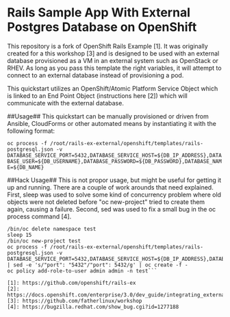 Rails Sample App With External Postgres Database on OpenShift
============================
This repository is a fork of OpenShift Rails Example [1]. It was originally created for a this workshop [3] and is designed to be used with an external database provisioned as a VM in an external system such as OpenStack or RHEV. As long as you pass this template the right variables, it will attempt to connect to an external database instead of provisioning a pod.

This quickstart utilizes an OpenShift/Atomic Platform Service Object which is linked to an End Point Object (instructions here [2]) which will communicate with the external database.

##Usage##
This quickstart can be manually provisioned or driven from Ansible, CloudForms or other automated means by instantiating it with the following format:
   
   ```oc process -f /root/rails-ex-external/openshift/templates/rails-postgresql.json -v DATABASE_SERVICE_PORT=5432,DATABASE_SERVICE_HOST=${DB_IP_ADDRESS},DATABASE_USER=${DB_USERNAME},DATABASE_PASSWORD=${DB_PASSWORD},DATABASE_NAME=${DB_NAME}```

##Hack Usage##
This is not propor usage, but might be useful for getting it up and running. There are a couple of work arounds that need explained. First, sleep was used to solve some kind of concurrency problem where old objects were not deleted before "oc new-project" tried to create them again, causing a failure. Second, sed was used to fix a small bug in the oc process command [4].
  
  ```export KUBECONFIG=/etc/origin/master/admin.kubeconfig
  /bin/oc delete namespace test
  sleep 15
  /bin/oc new-project test
  oc process -f /root/rails-ex-external/openshift/templates/rails-postgresql.json -v DATABASE_SERVICE_PORT=5432,DATABASE_SERVICE_HOST=${DB_IP_ADDRESS},DATABASE_USER=${DB_USERNAME},DATABASE_PASSWORD=${DB_PASSWORD},DATABASE_NAME=${DB_NAME} | sed -e 's/"port": "5432"/"port": 5432/g' | oc create -f -
oc policy add-role-to-user admin admin -n test```

[1]: https://github.com/openshift/rails-ex
[2]: https://docs.openshift.com/enterprise/3.0/dev_guide/integrating_external_services.html
[3]: https://github.com/fatherlinux/workshop
[4]: https://bugzilla.redhat.com/show_bug.cgi?id=1277188
